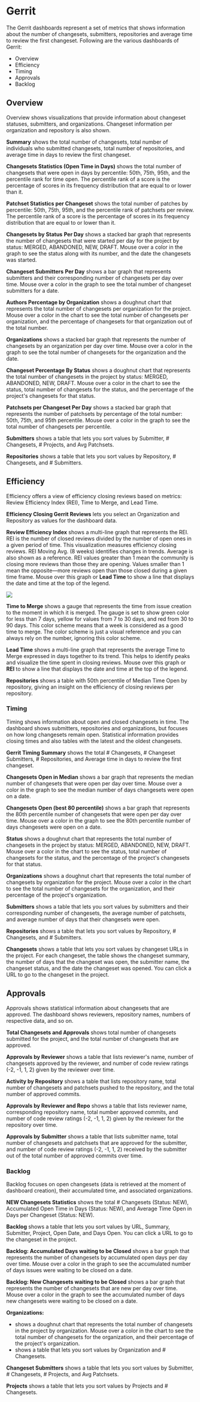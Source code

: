 # Gerrit

The Gerrit dashboards represent a set of metrics that shows information about the number of changesets, submitters, repositories and average time to review the first changeset. Following are the various dashboards of Gerrit:

* Overview
* Efficiency
* Timing
* Approvals
* Backlog

## Overview

Overview shows visualizations that provide information about changeset statuses, submitters, and organizations. Changeset information per organization and repository is also shown.

**Summary** shows the total number of changesets, total number of individuals who submitted changesets, total number of repositories, and average time in days to review the first changeset.

**Changesets Statistics \(Open Time in Days\)** shows the total number of changesets that were open in days by percentile: 50th, 75th, 95th, and the percentile rank for time open. The percentile rank of a score is the percentage of scores in its frequency distribution that are equal to or lower than it.

**Patchset Statistics per Changeset** shows the total number of patches by percentile: 50th, 75th, 95th, and the percentile rank of patchsets per review. The percentile rank of a score is the percentage of scores in its frequency distribution that are equal to or lower than it.

**Changesets by Status** **Per Day** shows a stacked bar graph that represents the number of changesets that were started per day for the project by status: MERGED, ABANDONED, NEW, DRAFT. Mouse over a color in the graph to see the status along with its number, and the date the changesets was started.

**Changeset Submitters** **Per Day** shows a bar graph that represents submitters and their corresponding number of changesets per day over time. Mouse over a color in the graph to see the total number of changeset submitters for a date.

**Authors Percentage by Organization** shows a doughnut chart that represents the total number of changesets per organization for the project. Mouse over a color in the chart to see the total number of changesets per organization, and the percentage of changesets for that organization out of the total number.

**Organizations** shows a stacked bar graph that represents the number of changesets by an organization per day over time. Mouse over a color in the graph to see the total number of changesets for the organization and the date.

**Changeset Percentage By Status** shows a doughnut chart that represents the total number of changesets in the project by status: MERGED, ABANDONED, NEW, DRAFT. Mouse over a color in the chart to see the status, total number of changesets for the status, and the percentage of the project's changesets for that status.

**Patchsets per Changeset Per Day** shows a stacked bar graph that represents the number of patchsets by percentage of the total number: 50th, 75th, and 95th percentile. Mouse over a color in the graph to see the total number of changesets per percentile.

**Submitters** shows a table that lets you sort values by Submitter, \# Changesets, \# Projects, and Avg Patchsets.

**Repositories** shows a table that lets you sort values by Repository, \# Changesets, and \# Submitters.

## Efficiency

Efficiency offers a view of efficiency closing reviews based on metrics: Review Efficiency Index \(REI\), Time to Merge, and Lead Time.

**Efficiency Closing Gerrit Reviews** lets you select an Organization and Repository as values for the dashboard data.

**Review Efficiency Index** shows a multi-line graph that represents the REI. REI is the number of closed reviews divided by the number of open ones in a given period of time. This visualization measures efficiency closing reviews. REI Moving Avg. \(8 weeks\) identifies changes in trends. Average is also shown as a reference. REI values greater than 1 mean the community is closing more reviews than those they are opening. Values smaller than 1 mean the opposite—more reviews open than those closed during a given time frame. Mouse over this graph or **Lead Time** to show a line that displays the date and time at the top of the legend.

![](../../../../.gitbook/assets/18088226.png)

**Time to Merge** shows a gauge that represents the time from issue creation to the moment in which it is merged. The gauge is set to show green color for less than 7 days, yellow for values from 7 to 30 days, and red from 30 to 90 days. This color scheme means that a week is considered as a good time to merge. The color scheme is just a visual reference and you can always rely on the number, ignoring this color scheme.

**Lead Time** shows a multi-line graph that represents the average Time to Merge expressed in days together to its trend. This helps to identify peaks and visualize the time spent in closing reviews.  Mouse over this graph or **REI** to show a line that displays the date and time at the top of the legend.

**Repositories** shows a table with 50th percentile of Median Time Open by repository, giving an insight on the efficiency of closing reviews per repository.

### Timing

Timing shows information about open and closed changesets in time. The dashboard shows submitters, repositories and organizations, but focuses on how long changesets remain open. Statistical information provides closing times and also tables with the latest and the oldest changesets.

**Gerrit Timing Summary** shows the total \# Changesets, \# Changeset Submitters, \# Repositories, and Average time in days to review the first changeset.

**Changesets Open in Median** shows a bar graph that represents the median number of changesets that were open per day over time. Mouse over a color in the graph to see the median number of days changesets were open on a date.

**Changesets Open \(best 80 percentile\)** shows a bar graph that represents the 80th percentile number of changesets that were open per day over time. Mouse over a color in the graph to see the 80th percentile number of days changesets were open on a date.

**Status** shows a doughnut chart that represents the total number of changesets in the project by status: MERGED, ABANDONED, NEW, DRAFT. Mouse over a color in the chart to see the status, total number of changesets for the status, and the percentage of the project's changesets for that status.

**Organizations** shows a doughnut chart that represents the total number of changesets  by organization for the project. Mouse over a color in the chart to see the total number of changesets for the organization, and their percentage of the project's organization.

**Submitters** shows a table that lets you sort values by submitters and their corresponding number of changesets, the average number of patchsets, and average number of days that their changesets were open.

**Repositories** shows a table that lets you sort values by Repository, \# Changesets, and \# Submitters.

**Changesets** shows a table that lets you sort values by changeset URLs in the project. For each changeset, the table shows the changeset summary, the number of days that the changeset was open, the submitter name, the changeset status, and the date the changeset was opened. You can click a URL to go to the changeset in the project.

## Approvals <a id="Gerrit-Gerrit&gt;Timing"></a>

Approvals shows statistical information about changesets that are approved. The dashboard shows reviewers, repository names, numbers of respective data, and so on.

**Total Changesets and Approvals** shows total number of changesets submitted for the project, and the total number of changesets that are approved.

**Approvals by Reviewer** shows a table that lists reviewer's name, number of changesets approved by the reviewer, and number of code review ratings \(-2, -1, 1, 2\) given by the reviewer over time.

**Activity by Repository** shows a table that lists repository name, total number of changesets and patchsets pushed to the repository, and the total number of approved commits.

**Approvals by Reviewer and Repo** shows a table that lists reviewer name, corresponding repository name, total number approved commits, and number of code review ratings \(-2, -1, 1, 2\) given by the reviewer for the repository over time.

**Approvals by Submitter** shows a table that lists submitter name, total number of changesets and patchsets that are approved for the submitter, and number of code review ratings \(-2, -1, 1, 2\) received by the submitter out of the total number of approved commits over time.

### Backlog

Backlog focuses on open changesets \(data is retrieved at the moment of dashboard creation\), their accumulated time, and associated organizations.

**NEW Changesets Statistics** shows the total \# Changesets \(Status: NEW\), Accumulated Open Time in Days \(Status: NEW\), and Average Time Open in Days per Changeset \(Status: NEW\).

**Backlog** shows a table that lets you sort values by URL, Summary, Submitter, Project, Open Date, and Days Open. You can click a URL to go to the changeset in the project.

**Backlog: Accumulated Days waiting to be Closed** shows a bar graph that represents the number of changesets by accumulated open days per day over time. Mouse over a color in the graph to see the accumulated number of days issues were waiting to be closed on a date.

**Backlog: New Changesets waiting to be Closed** shows a bar graph that represents the number of changesets that are new per day over time. Mouse over a color in the graph to see the accumulated number of days new changesets were waiting to be closed on a date.

**Organizations:**

* shows a doughnut chart that represents the total number of changesets in the project by organization. Mouse over a color in the chart to see the total number of changesets for the organization, and their percentage of the project's organization.
* shows a table that lets you sort values by Organization and \# Changesets.

**Changeset Submitters** shows a table that lets you sort values by Submitter, \# Changesets, \# Projects, and Avg Patchsets. 

**Projects** shows a table that lets you sort values by Projects and \# Changesets.

